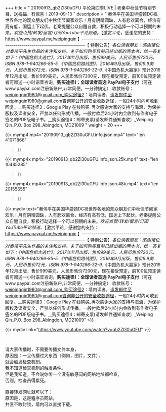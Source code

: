 +++
title = " 20190913_qb2Zl30uGFU 平论第四季LIVE | 老秦中秋佳节特别节目，送祝福，有惊喜！2019-09-13 "
description = " 秦伟平在美国华盛顿DC祝世界各地的观众朋友们中秋佳节阖家欢乐！月有阴晴圆缺，人有悲欢离合，经济有高有低，国运上下起伏。老秦提醒公众自醒自救，积极行动选择一个可以预期的未来。_欢迎点赞/转发/留言/订阅YouTube平论频道。_【激赏平论，感谢您的支持：https://www.paypal.me/weipingqin 】_-------------------------------------------------------------------------------_【 特别公告】_各位读者朋友：_感谢诸位对秦伟平先生作品的关注和支持。_关于如何购买目前已经出版的两本书，统一答复如下：_《中国危机大逃亡》，2017年11月出版，售价99美元，人民币售价720元，ISBN 978-1-940266-85-5._《中国危机路线图》，2016年9月出版，售价9.9美元，人民币售价72元，ISBN 978-1-940266-32-9._《中国危机大赢家》预计2019年12月出版，售价999美元，人民币售价7200元，现在接受预定，前100位预定读者可赠送一小时语音咨询。__购买途径1：全球读者首选 PayPal电子支付__（可在www.paypal.com注册新账户,非常简便，一分钟搞定）     收款账号：weipingqin1980@gmail.com_购买途径2：墙内读者，请发邮件至weipingqin1980@gmail.com咨询非公开的安全收款途径，一般24小时内可收到回复。__购买途径3：Google Play 在线购买_再次感谢大家的支持与海涵，为保护版权及读者安全，严禁以任何形式传播。一般付款后24小时内会收到有作者电子签名的PDF版电子书。__购买途径4：邮寄支票(请发邮件通知查收）_Weiping Qin_P.O. Box 298_Abingdon, MD21009 "
weight = 20
+++

{{< mymp4 mp4="20190913_qb2Zl30uGFU.info.json.mp4" 
text="len 41071866"
>}}

{{< mymp4x  mp4x="20190913_qb2Zl30uGFU.info.json.25k.mp4"
text="len 10485285"
>}}

{{< mymp4x  mp4x="20190913_qb2Zl30uGFU.info.json.48k.mp4"
text="len 20155655"
>}}


{{< mydiv text="秦伟平在美国华盛顿DC祝世界各地的观众朋友们中秋佳节阖家欢乐！月有阴晴圆缺，人有悲欢离合，经济有高有低，国运上下起伏。老秦提醒公众自醒自救，积极行动选择一个可以预期的未来。_欢迎点赞/转发/留言/订阅YouTube平论频道。_【激赏平论，感谢您的支持：https://www.paypal.me/weipingqin 】_-------------------------------------------------------------------------------_【 特别公告】_各位读者朋友：_感谢诸位对秦伟平先生作品的关注和支持。_关于如何购买目前已经出版的两本书，统一答复如下：_《中国危机大逃亡》，2017年11月出版，售价99美元，人民币售价720元，ISBN 978-1-940266-85-5._《中国危机路线图》，2016年9月出版，售价9.9美元，人民币售价72元，ISBN 978-1-940266-32-9._《中国危机大赢家》预计2019年12月出版，售价999美元，人民币售价7200元，现在接受预定，前100位预定读者可赠送一小时语音咨询。__购买途径1：全球读者首选 PayPal电子支付__（可在www.paypal.com注册新账户,非常简便，一分钟搞定）     收款账号：weipingqin1980@gmail.com_购买途径2：墙内读者，请发邮件至weipingqin1980@gmail.com咨询非公开的安全收款途径，一般24小时内可收到回复。__购买途径3：Google Play 在线购买_再次感谢大家的支持与海涵，为保护版权及读者安全，严禁以任何形式传播。一般付款后24小时内会收到有作者电子签名的PDF版电子书。__购买途径4：邮寄支票(请发邮件通知查收）_Weiping Qin_P.O. Box 298_Abingdon, MD21009" >}}
<br>

{{< mydiv link="https://www.youtube.com/watch?v=qb2Zl30uGFU" >}}


<br>

请大家传播时，不需要传播文件本身，<br>
原因是：一旦传播过大东西（例如，图片，文件），<br>
就会触发检查机制。<br>
我不知道检查机制的触发条件。<br>
但是我知道，不会说你传一个没有敏感词的网络地址都检查，<br>
否则，检查员得累死。<br><br>
直接转发网址就可以了：<br>
原因是，这是程序员网站，<br>
共匪不敢封锁，墙内可以直接下载。


